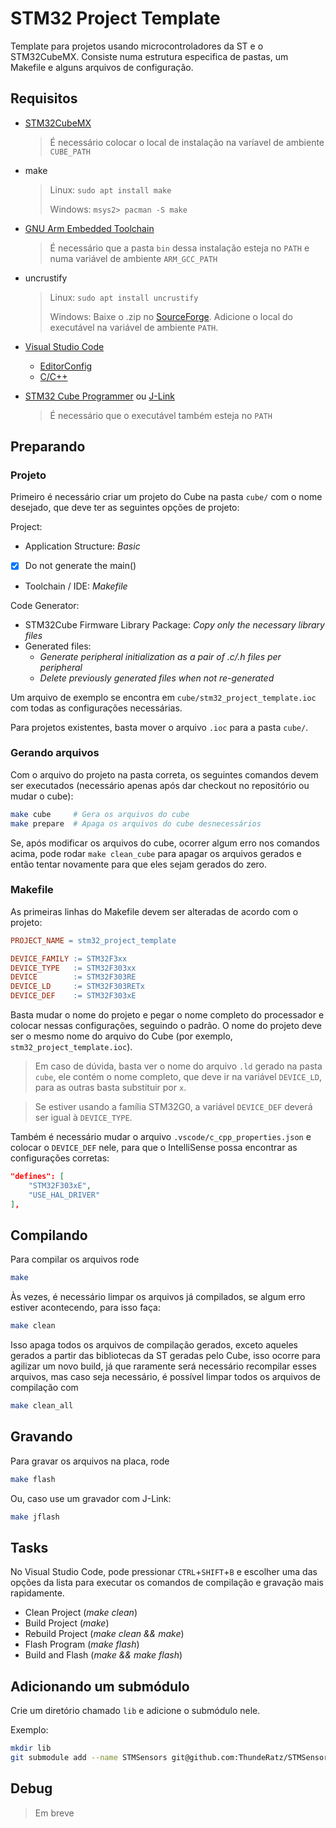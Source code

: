 # STM32 Project Template

Template para projetos usando microcontroladores da ST e o STM32CubeMX.
Consiste numa estrutura especifica de pastas, um Makefile e
alguns arquivos de configuração.

## Requisitos

* [STM32CubeMX](https://www.st.com/en/development-tools/stm32cubemx.html)
  > É necessário colocar o local de instalação na varíavel de ambiente `CUBE_PATH`

* make
  > Linux: `sudo apt install make`
  >
  > Windows: `msys2> pacman -S make`

* [GNU Arm Embedded Toolchain](https://developer.arm.com/open-source/gnu-toolchain/gnu-rm/downloads)
  > É necessário que a pasta `bin` dessa instalação esteja no `PATH`
  > e numa variável de ambiente `ARM_GCC_PATH`

* uncrustify
  > Linux: `sudo apt install uncrustify`
  >
  > Windows: Baixe o .zip no [SourceForge](https://sourceforge.net/projects/uncrustify/files/). Adicione o local do executável na variável de ambiente `PATH`.

* [Visual Studio Code](https://code.visualstudio.com/)
  * [EditorConfig](https://marketplace.visualstudio.com/items?itemName=EditorConfig.EditorConfig)
  * [C/C++](https://marketplace.visualstudio.com/items?itemName=ms-vscode.cpptools)

* [STM32 Cube Programmer](https://www.st.com/en/development-tools/stm32cubeprog.html) ou [J-Link](https://www.segger.com/downloads/jlink/)
  > É necessário que o executável também esteja no `PATH`

## Preparando

### Projeto

Primeiro é necessário criar um projeto do Cube na pasta `cube/` com o nome desejado,
que deve ter as seguintes opções de projeto:

Project:

* Application Structure: *Basic*
* [x] Do not generate the main()
* Toolchain / IDE: *Makefile*

Code Generator:

* STM32Cube Firmware Library Package: *Copy only the necessary library files*
* Generated files:
  * *Generate peripheral initialization as a pair of .c/.h files per peripheral*
  * *Delete previously generated files when not re-generated*

Um arquivo de exemplo se encontra em `cube/stm32_project_template.ioc` com todas as configurações necessárias.

Para projetos existentes, basta mover o arquivo `.ioc` para a pasta `cube/`.

### Gerando arquivos

Com o arquivo do projeto na pasta correta, os seguintes comandos devem ser 
executados (necessário apenas após dar checkout no repositório ou mudar o cube):

```bash
make cube     # Gera os arquivos do cube
make prepare  # Apaga os arquivos do cube desnecessários
```

Se, após modificar os arquivos do cube, ocorrer algum erro nos comandos acima,
pode rodar `make clean_cube` para apagar os arquivos gerados e então tentar 
novamente para que eles sejam gerados do zero.

### Makefile

As primeiras linhas do Makefile devem ser alteradas de acordo com o projeto:

```Makefile
PROJECT_NAME = stm32_project_template

DEVICE_FAMILY := STM32F3xx
DEVICE_TYPE   := STM32F303xx
DEVICE        := STM32F303RE
DEVICE_LD     := STM32F303RETx
DEVICE_DEF    := STM32F303xE
```

Basta mudar o nome do projeto e pegar o nome completo do processador e colocar nessas configurações, seguindo o padrão. O nome do projeto deve ser o mesmo nome do arquivo do Cube (por exemplo, `stm32_project_template.ioc`).

> Em caso de dúvida, basta ver o nome do arquivo `.ld` gerado na pasta `cube`,
> ele contém o nome completo, que deve ir na variável `DEVICE_LD`,
> para as outras basta substituir por `x`.

> Se estiver usando a família STM32G0, a variável `DEVICE_DEF` deverá ser igual à `DEVICE_TYPE`.

Também é necessário mudar o arquivo `.vscode/c_cpp_properties.json` e colocar o
`DEVICE_DEF` nele, para que o IntelliSense possa encontrar as configurações corretas:

```json
"defines": [
    "STM32F303xE",
    "USE_HAL_DRIVER"
],
```

## Compilando

Para compilar os arquivos rode

```bash
make
```

Às vezes, é necessário limpar os arquivos já compilados, se algum erro estiver 
acontecendo, para isso faça:

```bash
make clean
```

Isso apaga todos os arquivos de compilação gerados, exceto aqueles gerados a partir 
das bibliotecas da ST geradas pelo Cube, isso ocorre para agilizar um novo build,
já que raramente será necessário recompilar esses arquivos, mas caso seja necessário,
é possível limpar todos os arquivos de compilação com

```bash
make clean_all
```

## Gravando

Para gravar os arquivos na placa, rode

```bash
make flash
```

Ou, caso use um gravador com J-Link:

```bash
make jflash
```

## Tasks

No Visual Studio Code, pode pressionar `CTRL`+`SHIFT`+`B` e escolher uma das 
opções da lista para executar os comandos de compilação e gravação mais rapidamente.

* Clean Project (_make clean_)
* Build Project (_make_)
* Rebuild Project (_make clean && make_)
* Flash Program (_make flash_)
* Build and Flash (_make && make flash_)

## Adicionando um submódulo

Crie um diretório chamado `lib` e adicione o submódulo nele.

Exemplo:

```bash
mkdir lib
git submodule add --name STMSensors git@github.com:ThundeRatz/STMSensors.git lib/STMSensors
```

## Debug

> Em breve
